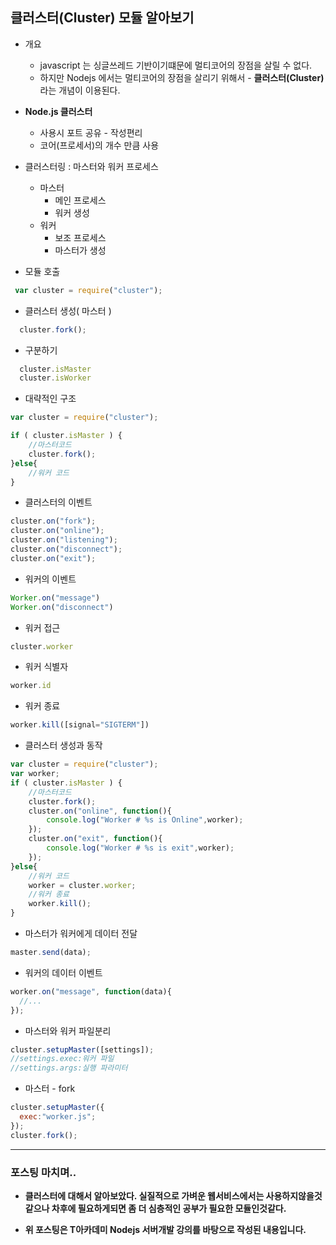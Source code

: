 

## 클러스터(Cluster) 모듈 알아보기

- 개요
  - javascript 는 싱글쓰레드 기반이기떄문에 멀티코어의 장점을 살릴 수 없다.
  - 하지만 Nodejs 에서는 멀티코어의 장점을 살리기 위해서 - __클러스터(Cluster)__ 라는 개념이 이용된다.


- __Node.js 클러스터__
  - 사용시 포트 공유 - 작성편리
  - 코어(프로세서)의 개수 만큼 사용


 - 클러스터링 : 마스터와 워커 프로세스
   - 마스터
     - 메인 프로세스
     - 워커 생성
   - 워커
     - 보조 프로세스
     - 마스터가 생성

- 모듈 호출
```javascript
 var cluster = require("cluster");
```
- 클러스터 생성( 마스터 )
```javascript
  cluster.fork();
```

- 구분하기
```javascript
  cluster.isMaster
  cluster.isWorker
```

- 대략적인 구조
```javascript
var cluster = require("cluster");

if ( cluster.isMaster ) {
    //마스터코드
    cluster.fork();
}else{
    //워커 코드
}
```

- 클러스터의 이벤트
```javascript
cluster.on("fork");
cluster.on("online");
cluster.on("listening");
cluster.on("disconnect");
cluster.on("exit");
```
- 워커의 이벤트
```javascript
Worker.on("message")
Worker.on("disconnect")
```

- 워커 접근
```javascript
cluster.worker
```
- 워커 식별자
```javascript
worker.id
```

- 워커 종료
```javascript
worker.kill([signal="SIGTERM"])
```
- 클러스터 생성과 동작
```javascript
var cluster = require("cluster");
var worker;
if ( cluster.isMaster ) {
    //마스터코드
    cluster.fork();
    cluster.on("online", function(){
        console.log("Worker # %s is Online",worker);
    });
    cluster.on("exit", function(){
        console.log("Worker # %s is exit",worker);
    });
}else{
    //워커 코드
    worker = cluster.worker;
    //워커 종료
    worker.kill();
}
```



- 마스터가 워커에게 데이터 전달
```javascript
master.send(data);
```

- 워커의 데이터 이벤트
```javascript
worker.on("message", function(data){
  //...
});
```


- 마스터와 워커 파일분리
```javascript
cluster.setupMaster([settings]);
//settings.exec:워커 파일
//settings.args:실행 파라미터
```
- 마스터 - fork
```javascript
cluster.setupMaster({
  exec:"worker.js";
});
cluster.fork();
```

---


### 포스팅 마치며..

  - __클러스터에 대해서 알아보았다. 실질적으로 가벼운 웹서비스에서는 사용하지않을것같으나
  차후에 필요하게되면 좀 더 심층적인 공부가 필요한 모듈인것같다.__




  - __위 포스팅은 T아카데미 Nodejs 서버개발 강의를 바탕으로 작성된 내용입니다.__
